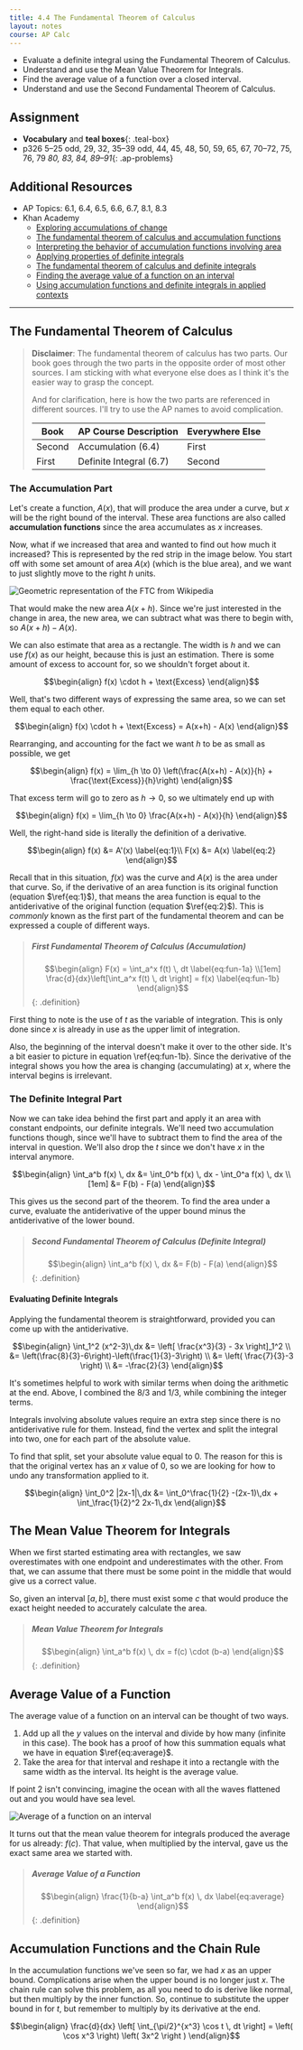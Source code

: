 ```yaml
---
title: 4.4 The Fundamental Theorem of Calculus
layout: notes
course: AP Calc
---
```


- Evaluate a definite integral using the Fundamental Theorem of Calculus.
- Understand and use the Mean Value Theorem for Integrals.
- Find the average value of a function over a closed interval.
- Understand and use the Second Fundamental Theorem of Calculus.

## Assignment

- **Vocabulary** and **teal boxes**{: .teal-box}
- p326 5–25 odd, 29, 32, 35–39 odd, 44, 45, 48, 50, 59, 65, 67, 70–72, 75, 76, 79 *80, 83, 84, 89–91*{: .ap-problems}

## Additional Resources

- AP Topics: 6.1, 6.4, 6.5, 6.6, 6.7, 8.1, 8.3
- Khan Academy
  - [Exploring accumulations of change](https://www.khanacademy.org/math/ap-calculus-ab/ab-integration-new/ab-6-1/v/introduction-to-integral-calculus)
  - [The fundamental theorem of calculus and accumulation functions](https://www.khanacademy.org/math/ap-calculus-ab/ab-integration-new/ab-6-4/v/fundamental-theorem-of-calculus)
  - [Interpreting the behavior of accumulation functions involving area](https://www.khanacademy.org/math/ap-calculus-ab/ab-integration-new/ab-6-5/v/interpreting-behavior-of-antiderivative)
  - [Applying properties of definite integrals](https://www.khanacademy.org/math/ap-calculus-ab/ab-integration-new/ab-6-6/v/negative-definite-integrals)
  - [The fundamental theorem of calculus and definite integrals](https://www.khanacademy.org/math/ap-calculus-ab/ab-integration-new/ab-6-7/v/connecting-the-first-and-second-fundamental-theorems-of-calculus)
  - [Finding the average value of a function on an interval](https://www.khanacademy.org/math/ap-calculus-ab/ab-applications-of-integration-new/ab-8-1/v/average-function-value-closed-interval)
  - [Using accumulation functions and definite integrals in applied contexts](https://www.khanacademy.org/math/ap-calculus-ab/ab-applications-of-integration-new/ab-8-3/v/area-under-rate-net-change)

---

## The Fundamental Theorem of Calculus

> **Disclaimer**: The fundamental theorem of calculus has two parts. Our book goes through the two parts in the opposite order of most other sources. I am sticking with what everyone else does as I think it's the easier way to grasp the concept.
>
> And for clarification, here is how the two parts are referenced in different sources. I'll try to use the AP names to avoid complication.
>
> | Book   | AP Course Description   | Everywhere Else |
> | ------ | ----------------------- | --------------- |
> | Second | Accumulation (6.4)      | First           |
> | First  | Definite Integral (6.7) | Second          |

### The Accumulation Part

Let's create a function, $A(x)$, that will produce the area under a curve, but $x$ will be the right bound of the interval. These area functions are also called **accumulation functions** since the area accumulates as $x$ increases.

Now, what if we increased that area and wanted to find out how much it increased? This is represented by the red strip in the image below. You start off with some set amount of area $A(x)$ (which is the blue area), and we want to just slightly move to the right $h$ units.

![Geometric representation of the FTC from Wikipedia](./img/4.4-figure-1.png)

That would make the new area $A(x+h)$. Since we're just interested in the change in area, the new area, we can subtract what was there to begin with, so $A(x+h) - A(x)$.

We can also estimate that area as a rectangle. The width is $h$ and we can use $f(x)$ as our height, because this is just an estimation. There is some amount of excess to account for, so we shouldn't forget about it.

$$\begin{align}
f(x) \cdot h + \text{Excess}
\end{align}$$

Well, that's two different ways of expressing the same area, so we can set them equal to each other.

$$\begin{align}
f(x) \cdot h + \text{Excess} = A(x+h) - A(x)
\end{align}$$

Rearranging, and accounting for the fact we want $h$ to be as small as possible, we get

$$\begin{align}
f(x) = \lim_{h \to 0} \left(\frac{A(x+h) - A(x)}{h} + \frac{\text{Excess}}{h}\right)
\end{align}$$

That excess term will go to zero as $h \to 0$, so we ultimately end up with

$$\begin{align}
f(x) = \lim_{h \to 0} \frac{A(x+h) - A(x)}{h}
\end{align}$$

Well, the right-hand side is literally the definition of a derivative.

$$\begin{align}
f(x) &= A'(x) \label{eq:1}\\
F(x) &= A(x) \label{eq:2}
\end{align}$$

Recall that in this situation, $f(x)$ was the curve and $A(x)$ is the area under that curve. So, if the derivative of an area function is its original function (equation $\ref{eq:1}$), that means the area function is equal to the antiderivative of the original function (equation $\ref{eq:2}$). This is *commonly* known as the first part of the fundamental theorem and can be expressed a couple of different ways.

> ##### First Fundamental Theorem of Calculus (Accumulation)
>
> $$\begin{align}
> F(x) = \int_a^x f(t) \, dt \label{eq:fun-1a} \\[1em]
> \frac{d}{dx}\left[\int_a^x f(t) \, dt \right] = f(x) \label{eq:fun-1b}
> \end{align}$$
{: .definition}

First thing to note is the use of $t$ as the variable of integration. This is only done since $x$ is already in use as the upper limit of integration.

Also, the beginning of the interval doesn't make it over to the other side. It's a bit easier to picture in equation \ref{eq:fun-1b}. Since the derivative of the integral shows you how the area is changing (accumulating) at $x$, where the interval begins is irrelevant.

### The Definite Integral Part

Now we can take idea behind the first part and apply it an area with constant endpoints, our definite integrals. We'll need two accumulation functions though, since we'll have to subtract them to find the area of the interval in question. We'll also drop the $t$ since we don't have $x$ in the interval anymore.

$$\begin{align}
\int_a^b f(x) \, dx &= \int_0^b f(x) \, dx - \int_0^a f(x) \, dx \\[1em]
                    &= F(b) - F(a)
\end{align}$$

This gives us the second part of the theorem. To find the area under a curve, evaluate the antiderivative of the upper bound minus the antiderivative of the lower bound.

> ##### Second Fundamental Theorem of Calculus (Definite Integral)
>
> $$\begin{align}
> \int_a^b f(x) \, dx &= F(b) - F(a)
> \end{align}$$
{: .definition}

#### Evaluating Definite Integrals

Applying the fundamental theorem is straightforward, provided you can come up with the antiderivative.

$$\begin{align}
\int_1^2 (x^2-3)\,dx &= \left[ \frac{x^3}{3} - 3x \right]_1^2 \\
                     &= \left(\frac{8}{3}-6\right)-\left(\frac{1}{3}-3\right) \\
                     &= \left( \frac{7}{3}-3 \right) \\
                     &= -\frac{2}{3}
\end{align}$$

It's sometimes helpful to work with similar terms when doing the arithmetic at the end. Above, I combined the $8/3$ and $1/3$, while combining the integer terms.

Integrals involving absolute values require an extra step since there is no antiderivative rule for them. Instead, find the vertex and split the integral into two, one for each part of the absolute value.

To find that split, set your absolute value equal to $0$. The reason for this is that the original vertex has an $x$ value of $0$, so we are looking for how to undo any transformation applied to it.

$$\begin{align}
\int_0^2 |2x-1|\,dx &= \int_0^\frac{1}{2} -(2x-1)\,dx + \int_\frac{1}{2}^2 2x-1\,dx
\end{align}$$

## The Mean Value Theorem for Integrals

When we first started estimating area with rectangles, we saw overestimates with one endpoint and underestimates with the other. From that, we can assume that there must be some point in the middle that would give us a correct value.

So, given an interval $[a,b]$, there must exist some $c$ that would produce the exact height needed to accurately calculate the area.

> ##### Mean Value Theorem for Integrals
>
> $$\begin{align}
> \int_a^b f(x) \, dx = f(c) \cdot (b-a)
> \end{align}$$
{: .definition}

## Average Value of a Function

The average value of a function on an interval can be thought of two ways.

1. Add up all the $y$ values on the interval and divide by how many (infinite in this case). The book has a proof of how this summation equals what we have in equation $\ref{eq:average}$.
2. Take the area for that interval and reshape it into a rectangle with the same width as the interval. Its height is the average value.

If point 2 isn't convincing, imagine the ocean with all the waves flattened out and you would have sea level.

![Average of a function on an interval](./img/4.4-average.png)

It turns out that the mean value theorem for integrals produced the average for us already: $f(c)$. That value, when multiplied by the interval, gave us the exact same area we started with.

> ##### Average Value of a Function
>
> $$\begin{align}
> \frac{1}{b-a} \int_a^b f(x) \, dx \label{eq:average}
> \end{align}$$
{: .definition}

## Accumulation Functions and the Chain Rule

In the accumulation functions we've seen so far, we had $x$ as an upper bound. Complications arise when the upper bound is no longer just $x$. The chain rule can solve this problem, as all you need to do is derive like normal, but then multiply by the inner function. So, continue to substitute the upper bound in for $t$, but remember to multiply by its derivative at the end.

$$\begin{align}
\frac{d}{dx} \left[ \int_{\pi/2}^{x^3} \cos t \, dt \right] = \left( \cos x^3 \right) \left( 3x^2 \right )
\end{align}$$
